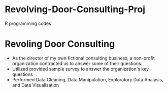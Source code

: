 # Revolving-Door-Consulting-Proj
R programming codes

# Revoling Door Consulting 
* As the director of my own fictional consulting business, a non-profit organization contracted us to answer some of their questions. 
* Utilized provided sample survey to answer the organization's key questions 
* Performed Data Cleaning, Data Manipulation, Exploratory Data Analysis, and Data Visualization 
